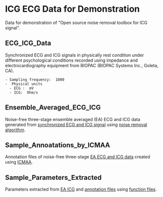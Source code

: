 # ICG ECG Data for Demonstration 
  
Data for demonstration of "Open source noise removal toolbox for ICG signal".
  
## ECG_ICG_Data

Synchronized ECG and ICG signals in physically rest condition under different psychological conditions recorded using impedance and electrocardiography equipment from BIOPAC (BIOPAC Systems Inc., Goleta, CA).

    - Sampling frequency:  1000
    -  Physical units
      - ECG :  mV
      - ICG:  Ohm/s

## Ensemble_Averaged_ECG_ICG
  
Noise-free three-stage ensemble averaged (EA) ECG and ICG data generated from [synchronized ECG and ICG signal](https://github.com/cliffordlab/ICG_OSToolbox/tree/master/ICG_ECG_Demo_Data/ECG_ICG_Data) using [noise removal algorithm](https://github.com/cliffordlab/ICG_OSToolbox/tree/master/ICG_Noise_Removal).
  
## Sample_Annoatations_by_ICMAA
  
Annotation files of noise-free three-stage [EA ECG and ICG data](https://github.com/cliffordlab/ICG_OSToolbox/tree/master/ICG_ECG_Demo_Data/Ensemble_Averaged_ECG_ICG) created using [ICMAA](https://github.com/cliffordlab/ICG_OSToolbox/tree/master/ICG_Annotation).
  
## Sample_Parameters_Extracted
  
Parameters extracted from [EA ICG](https://github.com/cliffordlab/ICG_OSToolbox/tree/master/ICG_ECG_Demo_Data/Ensemble_Averaged_ECG_ICG) and [annotation files](https://github.com/cliffordlab/ICG_OSToolbox/tree/master/ICG_ECG_Demo_Data/Sample_Annotations_by_ICMAA) using [function files](https://github.com/cliffordlab/ICG_OSToolbox/tree/master/ICG_param_extract).
 
